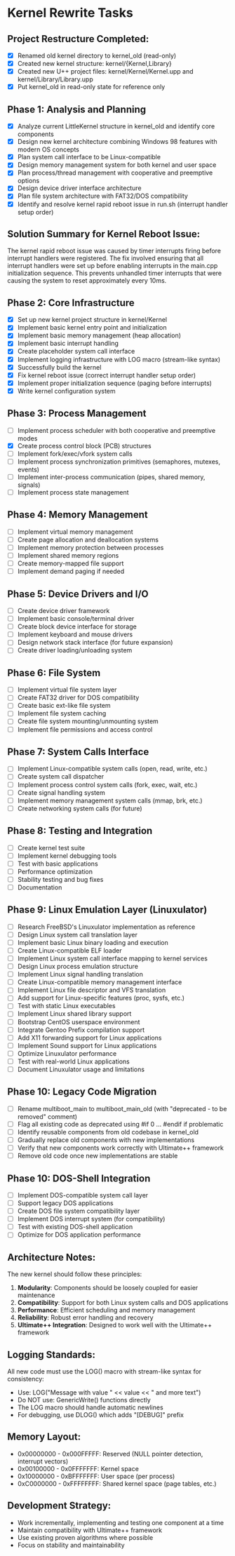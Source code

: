 # Kernel Rewrite Tasks

## Project Restructure Completed:
- [x] Renamed old kernel directory to kernel_old (read-only)
- [x] Created new kernel structure: kernel/{Kernel,Library}
- [x] Created new U++ project files: kernel/Kernel/Kernel.upp and kernel/Library/Library.upp
- [x] Put kernel_old in read-only state for reference only

## Phase 1: Analysis and Planning
- [x] Analyze current LittleKernel structure in kernel_old and identify core components
- [x] Design new kernel architecture combining Windows 98 features with modern OS concepts
- [x] Plan system call interface to be Linux-compatible
- [x] Design memory management system for both kernel and user space
- [x] Plan process/thread management with cooperative and preemptive options
- [x] Design device driver interface architecture
- [x] Plan file system architecture with FAT32/DOS compatibility
- [x] Identify and resolve kernel rapid reboot issue in run.sh (interrupt handler setup order)

## Solution Summary for Kernel Reboot Issue:
The kernel rapid reboot issue was caused by timer interrupts firing before interrupt handlers were registered. The fix involved ensuring that all interrupt handlers were set up before enabling interrupts in the main.cpp initialization sequence. This prevents unhandled timer interrupts that were causing the system to reset approximately every 10ms.

## Phase 2: Core Infrastructure
- [x] Set up new kernel project structure in kernel/Kernel
- [x] Implement basic kernel entry point and initialization
- [x] Implement basic memory management (heap allocation)
- [x] Implement basic interrupt handling
- [x] Create placeholder system call interface
- [x] Implement logging infrastructure with LOG macro (stream-like syntax)
- [x] Successfully build the kernel
- [x] Fix kernel reboot issue (correct interrupt handler setup order)
- [x] Implement proper initialization sequence (paging before interrupts)
- [x] Write kernel configuration system

## Phase 3: Process Management
- [ ] Implement process scheduler with both cooperative and preemptive modes
- [x] Create process control block (PCB) structures
- [ ] Implement fork/exec/vfork system calls
- [ ] Implement process synchronization primitives (semaphores, mutexes, events)
- [ ] Implement inter-process communication (pipes, shared memory, signals)
- [ ] Implement process state management

## Phase 4: Memory Management
- [ ] Implement virtual memory management
- [ ] Create page allocation and deallocation systems
- [ ] Implement memory protection between processes
- [ ] Implement shared memory regions
- [ ] Create memory-mapped file support
- [ ] Implement demand paging if needed

## Phase 5: Device Drivers and I/O
- [ ] Create device driver framework
- [ ] Implement basic console/terminal driver
- [ ] Create block device interface for storage
- [ ] Implement keyboard and mouse drivers
- [ ] Design network stack interface (for future expansion)
- [ ] Create driver loading/unloading system

## Phase 6: File System
- [ ] Implement virtual file system layer
- [ ] Create FAT32 driver for DOS compatibility
- [ ] Create basic ext-like file system
- [ ] Implement file system caching
- [ ] Create file system mounting/unmounting system
- [ ] Implement file permissions and access control

## Phase 7: System Calls Interface
- [ ] Implement Linux-compatible system calls (open, read, write, etc.)
- [ ] Create system call dispatcher
- [ ] Implement process control system calls (fork, exec, wait, etc.)
- [ ] Create signal handling system
- [ ] Implement memory management system calls (mmap, brk, etc.)
- [ ] Create networking system calls (for future)

## Phase 8: Testing and Integration
- [ ] Create kernel test suite
- [ ] Implement kernel debugging tools
- [ ] Test with basic applications
- [ ] Performance optimization
- [ ] Stability testing and bug fixes
- [ ] Documentation

## Phase 9: Linux Emulation Layer (Linuxulator)
- [ ] Research FreeBSD's Linuxulator implementation as reference
- [ ] Design Linux system call translation layer
- [ ] Implement basic Linux binary loading and execution
- [ ] Create Linux-compatible ELF loader
- [ ] Implement Linux system call interface mapping to kernel services
- [ ] Design Linux process emulation structure
- [ ] Implement Linux signal handling translation
- [ ] Create Linux-compatible memory management interface
- [ ] Implement Linux file descriptor and VFS translation
- [ ] Add support for Linux-specific features (proc, sysfs, etc.)
- [ ] Test with static Linux executables
- [ ] Implement Linux shared library support
- [ ] Bootstrap CentOS userspace environment
- [ ] Integrate Gentoo Prefix compilation support
- [ ] Add X11 forwarding support for Linux applications
- [ ] Implement Sound support for Linux applications
- [ ] Optimize Linuxulator performance
- [ ] Test with real-world Linux applications
- [ ] Document Linuxulator usage and limitations

## Phase 10: Legacy Code Migration
- [ ] Rename multiboot_main to multiboot_main_old (with "deprecated - to be removed" comment)
- [ ] Flag all existing code as deprecated using #if 0 ... #endif if problematic
- [ ] Identify reusable components from old codebase in kernel_old
- [ ] Gradually replace old components with new implementations
- [ ] Verify that new components work correctly with Ultimate++ framework
- [ ] Remove old code once new implementations are stable

## Phase 10: DOS-Shell Integration
- [ ] Implement DOS-compatible system call layer
- [ ] Support legacy DOS applications
- [ ] Create DOS file system compatibility layer
- [ ] Implement DOS interrupt system (for compatibility)
- [ ] Test with existing DOS-shell application
- [ ] Optimize for DOS application performance

## Architecture Notes:

The new kernel should follow these principles:
1. **Modularity**: Components should be loosely coupled for easier maintenance
2. **Compatibility**: Support for both Linux system calls and DOS applications
3. **Performance**: Efficient scheduling and memory management
4. **Reliability**: Robust error handling and recovery
5. **Ultimate++ Integration**: Designed to work well with the Ultimate++ framework

## Logging Standards:

All new code must use the LOG() macro with stream-like syntax for consistency:
- Use: LOG("Message with value " << value << " and more text")
- Do NOT use: GenericWrite() functions directly
- The LOG macro should handle automatic newlines
- For debugging, use DLOG() which adds "[DEBUG]" prefix

## Memory Layout:
- 0x00000000 - 0x000FFFFF: Reserved (NULL pointer detection, interrupt vectors)
- 0x00100000 - 0x0FFFFFFF: Kernel space
- 0x10000000 - 0xBFFFFFFF: User space (per process)
- 0xC0000000 - 0xFFFFFFFF: Shared kernel space (page tables, etc.)

## Development Strategy:
- Work incrementally, implementing and testing one component at a time
- Maintain compatibility with Ultimate++ framework
- Use existing proven algorithms where possible
- Focus on stability and maintainability